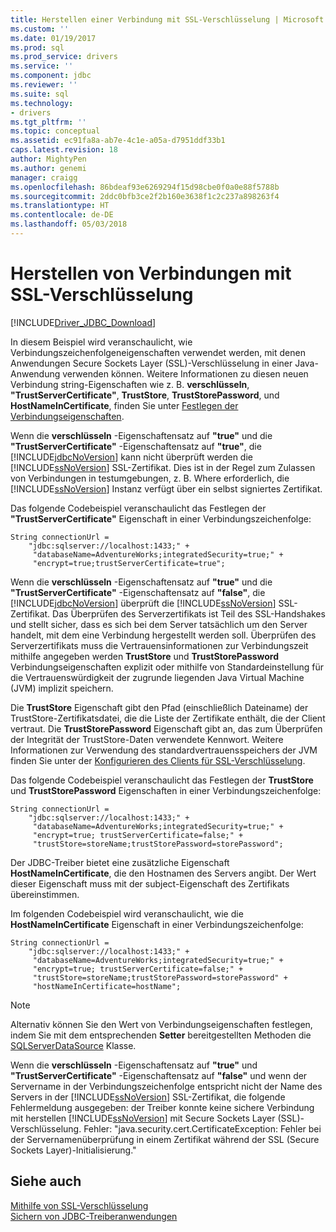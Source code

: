 ```yaml
---
title: Herstellen einer Verbindung mit SSL-Verschlüsselung | Microsoft Docs
ms.custom: ''
ms.date: 01/19/2017
ms.prod: sql
ms.prod_service: drivers
ms.service: ''
ms.component: jdbc
ms.reviewer: ''
ms.suite: sql
ms.technology:
- drivers
ms.tgt_pltfrm: ''
ms.topic: conceptual
ms.assetid: ec91fa8a-ab7e-4c1e-a05a-d7951ddf33b1
caps.latest.revision: 18
author: MightyPen
ms.author: genemi
manager: craigg
ms.openlocfilehash: 86bdeaf93e6269294f15d98cbe0f0a0e88f5788b
ms.sourcegitcommit: 2ddc0bfb3ce2f2b160e3638f1c2c237a898263f4
ms.translationtype: HT
ms.contentlocale: de-DE
ms.lasthandoff: 05/03/2018
---
```

# <a name="connecting-with-ssl-encryption"></a>Herstellen von Verbindungen mit SSL-Verschlüsselung
[!INCLUDE[Driver_JDBC_Download](../../includes/driver_jdbc_download.md)]

  In diesem Beispiel wird veranschaulicht, wie Verbindungszeichenfolgeneigenschaften verwendet werden, mit denen Anwendungen Secure Sockets Layer (SSL)-Verschlüsselung in einer Java-Anwendung verwenden können. Weitere Informationen zu diesen neuen Verbindung string-Eigenschaften wie z. B. **verschlüsseln**, **"TrustServerCertificate"**, **TrustStore**,  **TrustStorePassword**, und **HostNameInCertificate**, finden Sie unter [Festlegen der Verbindungseigenschaften](../../connect/jdbc/setting-the-connection-properties.md).  
  
 Wenn die **verschlüsseln** -Eigenschaftensatz auf **"true"** und die **"TrustServerCertificate"** -Eigenschaftensatz auf **"true"**, die [!INCLUDE[jdbcNoVersion](../../includes/jdbcnoversion_md.md)] kann nicht überprüft werden die [!INCLUDE[ssNoVersion](../../includes/ssnoversion_md.md)] SSL-Zertifikat. Dies ist in der Regel zum Zulassen von Verbindungen in testumgebungen, z. B. Where erforderlich, die [!INCLUDE[ssNoVersion](../../includes/ssnoversion_md.md)] Instanz verfügt über ein selbst signiertes Zertifikat.  
  
 Das folgende Codebeispiel veranschaulicht das Festlegen der **"TrustServerCertificate"** Eigenschaft in einer Verbindungszeichenfolge:  
  
```  
String connectionUrl =   
    "jdbc:sqlserver://localhost:1433;" +  
     "databaseName=AdventureWorks;integratedSecurity=true;" +  
     "encrypt=true;trustServerCertificate=true";  
```  
  
 Wenn die **verschlüsseln** -Eigenschaftensatz auf **"true"** und die **"TrustServerCertificate"** -Eigenschaftensatz auf **"false"**, die [!INCLUDE[jdbcNoVersion](../../includes/jdbcnoversion_md.md)] überprüft die [!INCLUDE[ssNoVersion](../../includes/ssnoversion_md.md)] SSL-Zertifikat. Das Überprüfen des Serverzertifikats ist Teil des SSL-Handshakes und stellt sicher, dass es sich bei dem Server tatsächlich um den Server handelt, mit dem eine Verbindung hergestellt werden soll. Überprüfen des Serverzertifikats muss die Vertrauensinformationen zur Verbindungszeit mithilfe angegeben werden **TrustStore** und **TrustStorePassword** Verbindungseigenschaften explizit oder mithilfe von Standardeinstellung für die Vertrauenswürdigkeit der zugrunde liegenden Java Virtual Machine (JVM) implizit speichern.  
  
 Die **TrustStore** Eigenschaft gibt den Pfad (einschließlich Dateiname) der TrustStore-Zertifikatsdatei, die die Liste der Zertifikate enthält, die der Client vertraut. Die **TrustStorePassword** Eigenschaft gibt an, das zum Überprüfen der Integrität der TrustStore-Daten verwendete Kennwort. Weitere Informationen zur Verwendung des standardvertrauensspeichers der JVM finden Sie unter der [Konfigurieren des Clients für SSL-Verschlüsselung](../../connect/jdbc/configuring-the-client-for-ssl-encryption.md).  
  
 Das folgende Codebeispiel veranschaulicht das Festlegen der **TrustStore** und **TrustStorePassword** Eigenschaften in einer Verbindungszeichenfolge:  
  
```  
String connectionUrl =   
    "jdbc:sqlserver://localhost:1433;" +  
     "databaseName=AdventureWorks;integratedSecurity=true;" +  
     "encrypt=true; trustServerCertificate=false;" +  
     "trustStore=storeName;trustStorePassword=storePassword";  
```  
  
 Der JDBC-Treiber bietet eine zusätzliche Eigenschaft **HostNameInCertificate**, die den Hostnamen des Servers angibt. Der Wert dieser Eigenschaft muss mit der subject-Eigenschaft des Zertifikats übereinstimmen.  
  
 Im folgenden Codebeispiel wird veranschaulicht, wie die **HostNameInCertificate** Eigenschaft in einer Verbindungszeichenfolge:  
  
```  
String connectionUrl =   
    "jdbc:sqlserver://localhost:1433;" +  
     "databaseName=AdventureWorks;integratedSecurity=true;" +  
     "encrypt=true; trustServerCertificate=false;" +  
     "trustStore=storeName;trustStorePassword=storePassword" +  
     "hostNameInCertificate=hostName";  
```  
  
> [!NOTE]  
>  Alternativ können Sie den Wert von Verbindungseigenschaften festlegen, indem Sie mit dem entsprechenden **Setter** bereitgestellten Methoden die [SQLServerDataSource](../../connect/jdbc/reference/sqlserverdatasource-class.md) Klasse.  
  
 Wenn die **verschlüsseln** -Eigenschaftensatz auf **"true"** und **"TrustServerCertificate"** -Eigenschaftensatz auf **"false"** und wenn der Servername in der Verbindungszeichenfolge entspricht nicht der Name des Servers in der [!INCLUDE[ssNoVersion](../../includes/ssnoversion_md.md)] SSL-Zertifikat, die folgende Fehlermeldung ausgegeben: der Treiber konnte keine sichere Verbindung mit herstellen [!INCLUDE[ssNoVersion](../../includes/ssnoversion_md.md)] mit Secure Sockets Layer (SSL)-Verschlüsselung. Fehler: "java.security.cert.CertificateException: Fehler bei der Servernamenüberprüfung in einem Zertifikat während der SSL (Secure Sockets Layer)-Initialisierung."  
  
## <a name="see-also"></a>Siehe auch  
 [Mithilfe von SSL-Verschlüsselung](../../connect/jdbc/using-ssl-encryption.md)   
 [Sichern von JDBC-Treiberanwendungen](../../connect/jdbc/securing-jdbc-driver-applications.md)  
  
  
